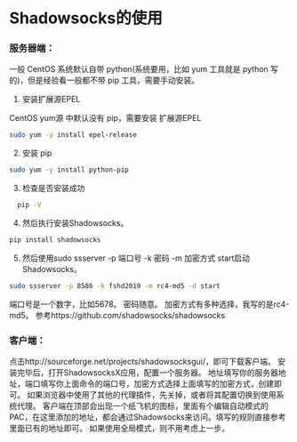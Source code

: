 Shadowsocks的使用
================
### 服务器端：
一般 CentOS 系统默认自带 python(系统要用，比如 yum 工具就是 python 写的)，但是经验看一般都不带 pip 工具，需要手动安装。
1. 安装扩展源EPEL

CentOS yum源 中默认没有 pip，需要安装 扩展源EPEL
```sh
sudo yum -y install epel-release
```
2. 安装 pip
```sh
sudo yum -y install python-pip
```

3. 检查是否安装成功
```sh
  pip -V
```
4. 然后执行安装Shadowsocks。
```sh
pip install shadowsocks
```

5. 然后使用sudo ssserver -p 端口号 -k 密码 -m 加密方式 start启动Shadowsocks。
```sh
sudo ssserver -p 8586 -k fshd2019 -m rc4-md5 -d start
```
端口号是一个数字，比如5678。
密码随意。
加密方式有多种选择，我写的是rc4-md5。
参考https://github.com/shadowsocks/shadowsocks

### 客户端：
点击http://sourceforge.net/projects/shadowsocksgui/，即可下载客户端。
安装完毕后，打开ShadowsocksX应用，配置一个服务器。
地址填写你的服务器地址，端口填写你上面命令的端口号，加密方式选择上面填写的加密方式，创建即可。
如果浏览器中使用了其他的代理插件，先关掉，或者将其配置切换到使用系统代理。
客户端在顶部会出现一个纸飞机的图标，里面有个编辑自动模式的PAC，在这里添加的地址，都会通过Shadowsocks来访问。填写的规则直接参考里面已有的地址即可。
如果使用全局模式，则不用考虑上一步。